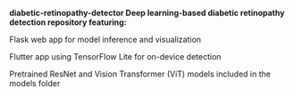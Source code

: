 **diabetic-retinopathy-detector
Deep learning-based diabetic retinopathy detection repository featuring:**

Flask web app for model inference and visualization

Flutter app using TensorFlow Lite for on-device detection

Pretrained ResNet and Vision Transformer (ViT) models included in the models folder
